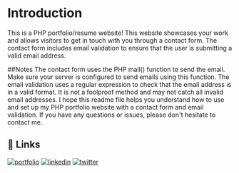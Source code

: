 
# Introduction

This is a PHP portfolio/resume website! This website showcases your work and allows visitors to get in touch with you through a contact form. The contact form includes email validation to ensure that the user is submitting a valid email address.

##Notes
The contact form uses the PHP mail() function to send the email. Make sure your server is configured to send emails using this function.
The email validation uses a regular expression to check that the email address is in a valid format. It is not a foolproof method and may not catch all invalid email addresses.
I hope this readme file helps you understand how to use and set up my PHP portfolio website with a contact form and email validation. If you have any questions or issues, please don't hesitate to contact me.

## 🔗 Links
[![portfolio](https://img.shields.io/badge/my_portfolio-000?style=for-the-badge&logo=ko-fi&logoColor=white)](https://codewithkim.com/resume/)
[![linkedin](https://img.shields.io/badge/linkedin-0A66C2?style=for-the-badge&logo=linkedin&logoColor=white)](https://www.linkedin.com/in/kimutai-joel)
[![twitter](https://img.shields.io/badge/twitter-1DA1F2?style=for-the-badge&logo=twitter&logoColor=white)](https://twitter.com/codewithkim)

